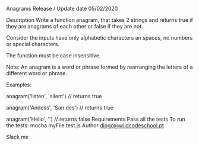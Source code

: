 Anagrams
Release / Update date
05/02/2020

Description
Write a function anagram, that takes 2 strings and returns true if they are anagrams of each other or false if they are not.

Consider the inputs have only alphabetic characters an spaces, no numbers or special characters.

The function must be case insensitive.

Note: An anagram is a word or phrase formed by rearranging the letters of a different word or phrase.

Examples:

anagram('listen', 'silent')
// returns true

anagram('Andess', 'San des')
// returns true

anagram('Hello', '')
// returns false
Requirements
Pass all the tests
To run the tests: mocha myFile.test.js
Author
diogo@wildcodeschool.pt

Slack me